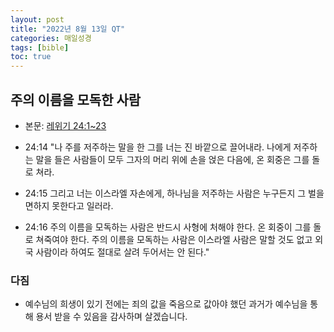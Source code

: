 ```yaml
---
layout: post
title: "2022년 8월 13일 QT"
categories: 매일성경
tags: [bible]
toc: true
---
```


## 주의 이름을 모독한 사람
- 본문: [레위기 24:1~23](https://www.bskorea.or.kr/bible/korbibReadpage.php?version=SAENEW&book=lev&chap=24&sec=1&cVersion=&fontSize=15px&fontWeight=normal)

- 24:14 "나 주를 저주하는 말을 한 그를 너는 진 바깥으로 끌어내라. 나에게 저주하는 말을 들은 사람들이 모두 그자의 머리 위에 손을 얹은 다음에, 온 회중은 그를 돌로 쳐라.
- 24:15 그리고 너는 이스라엘 자손에게, 하나님을 저주하는 사람은 누구든지 그 벌을 면하지 못한다고 일러라.
- 24:16 주의 이름을 모독하는 사람은 반드시 사형에 처해야 한다. 온 회중이 그를 돌로 쳐죽여야 한다. 주의 이름을 모독하는 사람은 이스라엘 사람은 말할 것도 없고 외국 사람이라 하여도 절대로 살려 두어서는 안 된다."

### 다짐
- 예수님의 희생이 있기 전에는 죄의 값을 죽음으로 값아야 했던 과거가 예수님을 통해 용서 받을 수 있음을 감사하며 살겠습니다.

